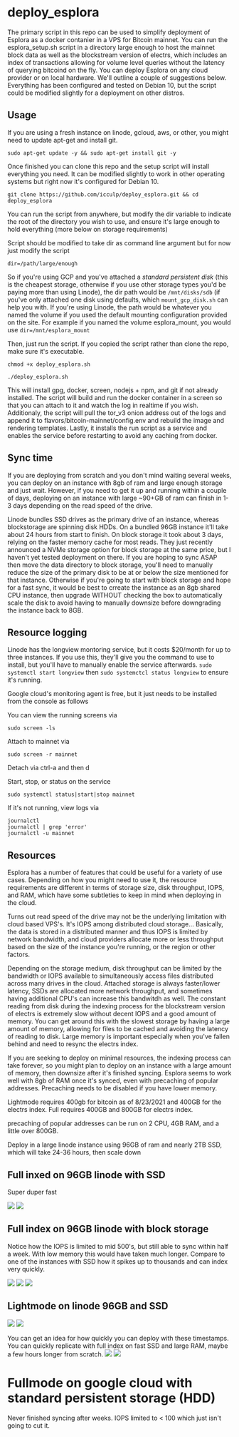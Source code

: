 # deploy_esplora
The primary script in this repo can be used to simplify deployment of Esplora as a docker contanier in a VPS for Bitcoin mainnet. You can run the esplora_setup.sh script in a directory large enough to host the mainnet block data as well as the blockstream version of electrs, which includes an index of transactions allowing for volume level queries without the latency of querying bitcoind on the fly. You can deploy Esplora on any cloud provider or on local hardware. We'll outline a couple of suggestions below. Everything has been configured and tested on Debian 10, but the script could be modified slightly for a deployment on other distros.

## Usage
If you are using a fresh instance on linode, gcloud, aws, or other, you might need to update apt-get and install git.

`sudo apt-get update -y && sudo apt-get install git -y`

Once finished you can clone this repo and the setup script will install everything you need. It can be modified slightly to work in other operating systems but right now it's configured for Debian 10.

`git clone https://github.com/icculp/deploy_esplora.git && cd deploy_esplora`

You can run the script from anywhere, but modify the dir variable to indicate the root of the directory you wish to use, and ensure it's large enough to hold everything (more below on storage requirements)

Script should be modified to take dir as command line argument but for now just modify the script

`dir=/path/large/enough`

So if you're using GCP and you've attached a _standard persistent disk_ (this is the cheapest storage, otherwise if you use other storage types you'd be paying more than using Linode), the dir path would be `/mnt/disks/sdb` (if you've only attached one disk using defaults, which `mount_gcp_disk.sh` can help you with. If you're using Linode, the path would be whatever you named the volume if you used the default mounting configuration provided on the site. For example if you named the volume esplora_mount, you would use `dir=/mnt/esplora_mount`

Then, just run the script. If you copied the script rather than clone the repo, make sure it's executable.

`chmod +x deploy_esplora.sh`

`./deploy_esplora.sh`

This will install gpg, docker, screen, nodejs + npm, and git if not already installed. The script will build and run the docker container in a screen so that you can attach to it and watch the log in realtime if you wish. Additionaly, the script will pull the tor_v3 onion address out of the logs and append it to flavors/bitcoin-mainnet/config.env and rebuild the image and rendering templates. Lastly, it installs the run script as a service and enables the service before restarting to avoid any caching from docker. 

## Sync time
If you are deploying from scratch and you don't mind waiting several weeks, you can deploy on an instance with 8gb of ram and large enough storage and just wait. However, if you need to get it up and running within a couple of days, deploying on an instance with large ~90+GB of ram can finish in 1-3 days depending on the read speed of the drive.

Linode bundles SSD drives as the primary drive of an instance, whereas blockstorage are spinning disk HDDs. On a bundled 96GB instance it'll take about 24 hours from start to finish. On block storage it took about 3 days, relying on the faster memory cache for most reads. They just recently announced a NVMe storage option for block storage at the same price, but I haven't yet tested deployment on there. If you are hoping to sync ASAP then move the data directory to block storage, you'll need to manually reduce the size of the primary disk to be at or below the size mentioned for that instance. Otherwise if you're going to start with block storage and hope for a fast sync, it would be best to crreate the instance as an 8gb shared CPU instance, then upgrade WITHOUT checking the box to automatically scale the disk to avoid having to manually downsize before downgrading the instance back to 8GB. 

## Resource logging
Linode has the longview montoring service, but it costs $20/month for up to three instances. If you use this, they'll give you the command to use to install, but you'll have to manually enable the service afterwards. `sudo systemctl start longview` then `sudo systemctcl status longview` to ensure it's running. 

Google cloud's monitoring agent is free, but it just needs to be installed from the console as follows



You can view the running screens via 

`sudo screen -ls`

Attach to mainnet via 

`sudo screen -r mainnet`

Detach via ctrl-a and then d

Start, stop, or status on the service

`sudo systemctl status|start|stop mainnet`

If it's not running, view logs via 

```
journalctl
journalctl | grep 'error'
journalctl -u mainnet
```


## Resources
Esplora has a number of features that could be useful for a variety of use cases. Depending on how you might need to use it, the resource requirements are different in terms of storage size, disk throughput, IOPS, and RAM, which have some subtleties to keep in mind when deploying in the cloud.

Turns out read speed of the drive may not be the underlying limitation with cloud based VPS's. It's IOPS among distributed cloud storage... Basically, the data is stored in a distributed manner and thus IOPS is limited by network bandwidth, and cloud providers allocate more or less throughput based on the size of the instance you're running, or the region or other factors.

Depending on the storage medium, disk throughput can be limited by the bandwidth or IOPS available to simultaneously access files distributed across many drives in the cloud. Attached storage is always faster/lower latency, SSDs are allocated more network throughput, and sometimes having additional CPU's can increase this bandwitdh as well. The constant reading from disk during the indexing process for the blockstream version of electrs is extremely slow without decent IOPS and a good amount of memory. You can get around this with the slowest storage by having a large amount of memory, allowing for files to be cached and avoiding the latency of reading to disk. Large memory is important especially when you've fallen behind and need to resync the electrs index. 

If you are seeking to deploy on minimal resources, the indexing process can take forever, so you might plan to deploy on an instance with a large amount of memory, then downsize after it's finished syncing. Esplora seems to work well with 8gb of RAM once it's synced, even with precaching of popular addresses. Precaching needs to be disabled if you have lower memory. 

Lightmode requires 400gb for bitcoin as of 8/23/2021 and 400GB for the electrs index.
Full requires 400GB and 800GB for electrs index. 


precaching of popular addresses can be run on 2 CPU, 4GB RAM, and a little over 800GB.

Deploy in a large linode instance using 96GB of ram and nearly 2TB SSD, which will take 24-36 hours, then scale down
## Full inxed on 96GB linode with SSD
Super duper fast

![](https://i.imgur.com/Nk0JVIX.png)
![](https://i.imgur.com/911iJq2.png)

## Full index on 96GB linode with block storage
Notice how the IOPS is limited to mid 500's, but still able to sync within half a week. With low memory this would have taken much longer. Compare to one of the instances with SSD how it spikes up to thousands and can index very quickly. 

![](https://i.imgur.com/stZmaAY.png)
![](https://i.imgur.com/Kt84FU2.png)
![](https://i.imgur.com/J2EhKLn.png)

## Lightmode on linode 96GB and SSD
![](https://i.imgur.com/QgyJu3Q.png)
![](https://i.imgur.com/PGq6kqU.png)

You can get an idea for how quickly you can deploy with these timestamps. You can quickly replicate with full index on fast SSD and large RAM, maybe a few hours longer from scratch. 
![](https://i.imgur.com/IDJT3FT.png)
![](https://i.imgur.com/pElRXLT.png)

# Fullmode on google cloud with standard persistent storage (HDD)
Never finished syncing after weeks. IOPS limited to < 100 which just isn't going to cut it. 
